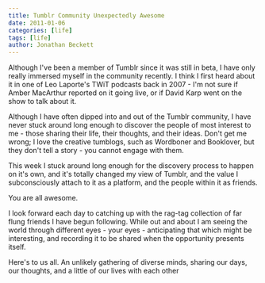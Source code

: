 ```yaml
---
title: Tumblr Community Unexpectedly Awesome
date: 2011-01-06
categories: [life]
tags: [life]
author: Jonathan Beckett
---
```


Although I've been a member of Tumblr since it was still in beta, I have only really immersed myself in the community recently. I think I first heard about it in one of Leo Laporte's TWiT podcasts back in 2007 - I'm not sure if Amber MacArthur reported on it going live, or if David Karp went on the show to talk about it.

Although I have often dipped into and out of the Tumblr community, I have never stuck around long enough to discover the people of most interest to me - those sharing their life, their thoughts, and their ideas. Don't get me wrong; I love the creative tumblogs, such as Wordboner and Booklover, but they don't tell a story - you cannot engage with them.

This week I stuck around long enough for the discovery process to happen on it's own, and it's totally changed my view of Tumblr, and the value I subconsciously attach to it as a platform, and the people within it as friends.

You are all awesome.

I look forward each day to catching up with the rag-tag collection of far flung friends I have begun following. While out and about I am seeing the world through different eyes - your eyes - anticipating that which might be interesting, and recording it to be shared when the opportunity presents itself.

Here's to us all. An unlikely gathering of diverse minds, sharing our days, our thoughts, and a little of our lives with each other